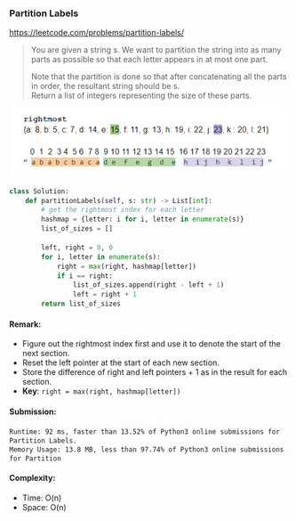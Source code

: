 ### Partition Labels
https://leetcode.com/problems/partition-labels/
>You are given a string s. We want to partition the string into as many parts as possible so that each letter appears in at most one part.
>
>Note that the partition is done so that after concatenating all the parts in order, the resultant string should be s.\
>Return a list of integers representing the size of these parts.

<img src="../images/763_Partition_Lables.png" width="500px" />

```python
class Solution:
    def partitionLabels(self, s: str) -> List[int]:
        # get the rightmost index for each letter
        hashmap = {letter: i for i, letter in enumerate(s)}
        list_of_sizes = []
        
        left, right = 0, 0
        for i, letter in enumerate(s):
            right = max(right, hashmap[letter])
            if i == right:
                list_of_sizes.append(right - left + 1)
                left = right + 1
        return list_of_sizes
```
#### Remark:
- Figure out the rightmost index first and use it to denote the start of the next section.
- Reset the left pointer at the start of each new section.
- Store the difference of right and left pointers + 1 as in the result for each section.
- **Key**: `right = max(right, hashmap[letter])`
#### Submission:
```
Runtime: 92 ms, faster than 13.52% of Python3 online submissions for Partition Labels.
Memory Usage: 13.8 MB, less than 97.74% of Python3 online submissions for Partition 
```
#### Complexity:
- Time: O(n)
- Space: O(n)
